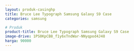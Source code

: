 ```yaml
---
layout: produk-casinghp
title: Bruce Lee Typograph Samsung Galaxy S9 Case
categories: samsung

# Produk
product-title: Bruce Lee Typograph Samsung Galaxy S9 Case
image-drive: 1PS0KpCB8_f1y6xTndWar-NNyqpod4J48
harga: 90000
---
```

